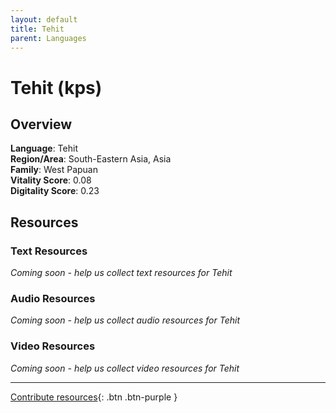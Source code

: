 ```yaml
---
layout: default
title: Tehit
parent: Languages
---
```


# Tehit (kps)

## Overview

**Language**: Tehit  
**Region/Area**: South-Eastern Asia, Asia  
**Family**: West Papuan  
**Vitality Score**: 0.08  
**Digitality Score**: 0.23  

## Resources

### Text Resources
*Coming soon - help us collect text resources for Tehit*

### Audio Resources
*Coming soon - help us collect audio resources for Tehit*

### Video Resources
*Coming soon - help us collect video resources for Tehit*

---

[Contribute resources](https://fairtrain.github.io/){: .btn .btn-purple }
